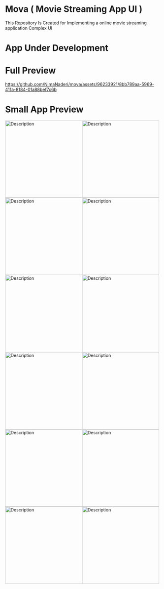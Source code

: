 # Mova ( Movie Streaming App UI )

This Repository Is Created for Implementing a online movie streaming application Complex UI

# App Under Development

# Full Preview


https://github.com/NimaNaderi/mova/assets/96233921/8bb789aa-5969-411a-8184-01a88bef7c6b



# Small App Preview
<img src="preview/images/0-light.jpg" alt="Description" width="250" height="auto"><img src="preview/images/0-dark.jpg" alt="Description" width="250" height="auto">
<img src="preview/images/1-light.jpg" alt="Description" width="250" height="auto"><img src="preview/images/1-dark.jpg" alt="Description" width="250" height="auto">
<img src="preview/images/2-light.jpg" alt="Description" width="250" height="auto"><img src="preview/images/2-dark.jpg" alt="Description" width="250" height="auto">
<img src="preview/images/3-light.jpg" alt="Description" width="250" height="auto"><img src="preview/images/3-dark.jpg" alt="Description" width="250" height="auto">
<img src="preview/images/4-light.jpg" alt="Description" width="250" height="auto"><img src="preview/images/4-dark.jpg" alt="Description" width="250" height="auto">
<img src="preview/images/5-light.jpg" alt="Description" width="250" height="auto"><img src="preview/images/5-dark.jpg" alt="Description" width="250" height="auto">

